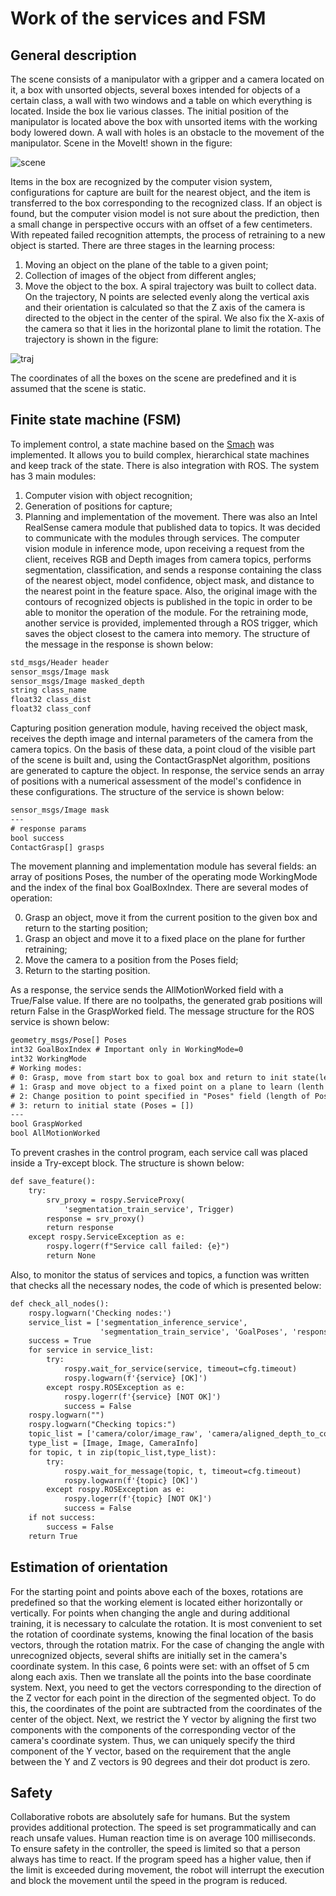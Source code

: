 # Work of the services and FSM

## General description

The scene consists of a manipulator with a gripper and a camera located on it, a box with unsorted objects, several boxes intended for objects of a certain class, a wall with two windows and a table on which everything is located. Inside the box lie various classes. The initial position of the manipulator is located above the box with unsorted items with the working body lowered down. A wall with holes is an obstacle to the movement of the manipulator. Scene in the MoveIt! shown in the figure: 

![scene](images/scene.png)

Items in the box are recognized by the computer vision system, configurations for capture are built for the nearest object, and the item is transferred to the box corresponding to the recognized class. If an object is found, but the computer vision model is not sure about the prediction, then a small change in perspective occurs with an offset of a few centimeters. With repeated failed recognition attempts, the process of retraining to a new object is started.
There are three stages in the learning process:
1. Moving an object on the plane of the table to a given point;
2. Collection of images of the object from different angles;
3. Move the object to the box.
A spiral trajectory was built to collect data. On the trajectory, N points are selected evenly along the vertical axis and their orientation is calculated so that the Z axis of the camera is directed to the object in the center of the spiral. We also fix the X-axis of the camera so that it lies in the horizontal plane to limit the rotation. The trajectory is shown in the figure: 

![traj](images/traj.png)

The coordinates of all the boxes on the scene are predefined and it is assumed that the scene is static. 

## Finite state machine (FSM)

To implement control, a state machine based on the [Smach](http://wiki.ros.org/smach) was implemented. It allows you to build complex, hierarchical state machines and keep track of the state. There is also integration with ROS.
The system has 3 main modules:
1. Computer vision with object recognition;
2. Generation of positions for capture;
3. Planning and implementation of the movement.
There was also an Intel RealSense camera module that published data to topics. It was decided to communicate with the modules through services.
The computer vision module in inference mode, upon receiving a request from the client, receives RGB and Depth images from camera topics, performs segmentation, classification, and sends a response containing the class of the nearest object, model confidence, object mask, and distance to the nearest point in the feature space. Also, the original image with the contours of recognized objects is published in the topic in order to be able to monitor the operation of the module. For the retraining mode, another service is provided, implemented through a ROS trigger, which saves the object closest to the camera into memory.
The structure of the message in the response is shown below: 

```txt
std_msgs/Header header
sensor_msgs/Image mask
sensor_msgs/Image masked_depth
string class_name
float32 class_dist
float32 class_conf
```

Capturing position generation module, having received the object mask, receives the depth image and internal parameters of the camera from the camera topics. On the basis of these data, a point cloud of the visible part of the scene is built and, using the ContactGraspNet algorithm, positions are generated to capture the object. In response, the service sends an array of positions with a numerical assessment of the model's confidence in these configurations. The structure of the service is shown below: 

```txt
sensor_msgs/Image mask
---
# response params
bool success
ContactGrasp[] grasps
```

The movement planning and implementation module has several fields: an array of positions Poses, the number of the operating mode WorkingMode and the index of the final box GoalBoxIndex. There are several modes of operation:

0. Grasp an object, move it from the current position to the given box and return to the starting position;
1. Grasp an object and move it to a fixed place on the plane for further retraining;
2. Move the camera to a position from the Poses field;
3. Return to the starting position.

As a response, the service sends the AllMotionWorked field with a True/False value. If there are no toolpaths, the generated grab positions will return False in the GraspWorked field. The message structure for the ROS service is shown below: 

```txt
geometry_msgs/Pose[] Poses
int32 GoalBoxIndex # Important only in WorkingMode=0
int32 WorkingMode
# Working modes:
# 0: Grasp, move from start box to goal box and return to init state(length of Poses > 0)
# 1: Grasp and move object to a fixed point on a plane to learn (lenth of poses > 0); 
# 2: Change position to point specified in "Poses" field (length of Poses = 1); used in learning process
# 3: return to initial state (Poses = [])
---
bool GraspWorked
bool AllMotionWorked
```

To prevent crashes in the control program, each service call was placed inside a Try-except block. The structure is shown below: 

```txt
def save_feature():
    try:
        srv_proxy = rospy.ServiceProxy(
            'segmentation_train_service', Trigger)
        response = srv_proxy()
        return response
    except rospy.ServiceException as e:
        rospy.logerr(f"Service call failed: {e}")
        return None
```

Also, to monitor the status of services and topics, a function was written that checks all the necessary nodes, the code of which is presented below: 

```txt
def check_all_nodes():
    rospy.logwarn('Checking nodes:')
    service_list = ['segmentation_inference_service',
                    'segmentation_train_service', 'GoalPoses', 'response', 'gripper_state']
    success = True
    for service in service_list:
        try:
            rospy.wait_for_service(service, timeout=cfg.timeout)
            rospy.logwarn(f'{service} [OK]')
        except rospy.ROSException as e:
            rospy.logerr(f'{service} [NOT OK]')
            success = False
    rospy.logwarn("")
    rospy.logwarn("Checking topics:")
    topic_list = ['camera/color/image_raw', 'camera/aligned_depth_to_color/image_raw', 'camera/color/camera_info']
    type_list = [Image, Image, CameraInfo]
    for topic, t in zip(topic_list,type_list):
        try:
            rospy.wait_for_message(topic, t, timeout=cfg.timeout)
            rospy.logwarn(f'{topic} [OK]')
        except rospy.ROSException as e:
            rospy.logerr(f'{topic} [NOT OK]')
            success = False
    if not success:
        success = False
    return True
```

## Estimation of orientation

For the starting point and points above each of the boxes, rotations are predefined so that the working element is located either horizontally or vertically. For points when changing the angle and during additional training, it is necessary to calculate the rotation. It is most convenient to set the rotation of coordinate systems, knowing the final location of the basis vectors, through the rotation matrix.
For the case of changing the angle with unrecognized objects, several shifts are initially set in the camera's coordinate system. In this case, 6 points were set: with an offset of 5 cm along each axis. Then we translate all the points into the base coordinate system. Next, you need to get the vectors corresponding to the direction of the Z vector for each point in the direction of the segmented object. To do this, the coordinates of the point are subtracted from the coordinates of the center of the object. Next, we restrict the Y vector by aligning the first two components with the components of the corresponding vector of the camera's coordinate system. Thus, we can uniquely specify the third component of the Y vector, based on the requirement that the angle between the Y and Z vectors is 90 degrees and their dot product is zero. 

## Safety

Collaborative robots are absolutely safe for humans. But the system provides additional protection. The speed is set programmatically and can reach unsafe values. Human reaction time is on average 100 milliseconds. To ensure safety in the controller, the speed is limited so that a person always has time to react. If the program speed has a higher value, then if the limit is exceeded during movement, the robot will interrupt the execution and block the movement until the speed in the program is reduced. 